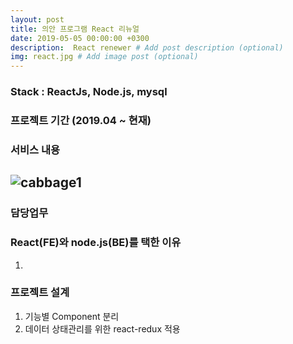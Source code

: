 ```yaml
---
layout: post
title: 의안 프로그램 React 리뉴얼
date: 2019-05-05 00:00:00 +0300
description:  React renewer # Add post description (optional)
img: react.jpg # Add image post (optional)
---
```

### Stack : ReactJs, Node.js, mysql
### 프로젝트 기간 (2019.04 ~ 현재)
### 서비스 내용
![cabbage1]({{site.baseurl}}/assets/img/cabbage1.jpg)  
----------------------------
### 담당업무
### React(FE)와 node.js(BE)를 택한 이유
1. 

### 프로젝트 설계
1. 기능별 Component 분리
2. 데이터 상태관리를 위한 react-redux 적용

